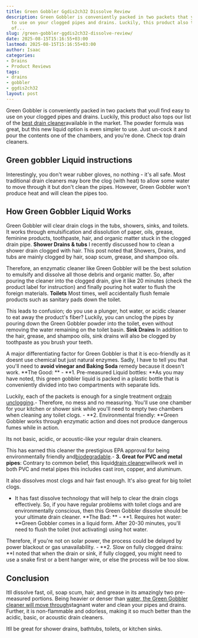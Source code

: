 ```yaml
---
title: Green Gobbler Ggdis2ch32 Dissolve Review
description: Green Gobbler is conveniently packed in two packets that youll find easy
  to use on your clogged pipes and drains. Luckily, this product also tops our list
  of...
slug: /green-gobbler-ggdis2ch32-dissolve-review/
date: 2025-08-15T15:16:55+03:00
lastmod: 2025-08-15T15:16:55+03:00
author: Isaac
categories:
- Drains
- Product Reviews
tags:
- drains
- gobbler
- ggdis2ch32
layout: post
---
```

Green Gobbler is conveniently packed in two packets that youll find easy to use on your clogged pipes and drains. Luckily, this product also tops our list of the [best drain cleaner](https://pestpolicy.com/best-drain-cleaner//)available in the market. The powder formula was great, but this new liquid option is even simpler to use. Just un-cock it and pour the contents one of the chambers, and you're done. Check top drain cleaners.

##  Green gobbler Liquid instructions

Interestingly, you don't wear rubber gloves, no nothing - it's all safe. Most traditional drain cleaners may bore the clog (with heat) to allow some water to move through it but don't clean the pipes. However, Green Gobbler won't produce heat and will clean the pipes too.

##  How Green Gobbler Liquid Works

Green Gobbler will clear drain clogs in the tubs, showers, sinks, and toilets. It works through emulsification and dissolution of paper, oils, grease, feminine products, toothpaste, hair, and organic matter stuck in the clogged drain pipe. **Shower Drains & tubs** I recently discussed how to clean a shower drain clogged with hair. This post noted that Showers, Drains, and tubs are mainly clogged by hair, soap scum, grease, and shampoo oils.

Therefore, an enzymatic cleaner like Green Gobbler will be the best solution to emulsify and dissolve all those debris and organic matter. So, after pouring the cleaner into the clogged drain, give it like 20 minutes (check the product label for instruction) and finally pouring hot water to flush the foreign materials. **Toilets** Most times, well accidentally flush female products such as sanitary pads down the toilet.

This leads to confusion; do you use a plunger, hot water, or acidic cleaner to eat away the product's fiber? Luckily, you can unclog the pipes by pouring down the Green Gobbler powder into the toilet, even without removing the water remaining on the toilet basin. **Sink Drains** In addition to the hair, grease, and shampoo oils, sink drains will also be clogged by toothpaste as you brush your teeth.

A major differentiating factor for Green Gobbler is that it is eco-friendly as it doesnt use chemical but just natural enzymes. Sadly, I have to tell you that you'll need to **avoid vinegar and Baking Soda** remedy because it doesn't work. **The Good: ** - **1. Pre-measured Liquid bottles: **As you may have noted, this green gobbler liquid is packed in a plastic bottle that is conveniently divided into two compartments with separate lids.

Luckily, each of the packets is enough for a single treatment or[drain unclogging](https://pestpolicy.com/how-drain-cleaners-work/).- Therefore, no mess and no measuring. You'll use one chamber for your kitchen or shower sink while you'll need to empty two chambers when cleaning any toilet clogs. - **2. Environmental friendly: **Green Gobbler works through enzymatic action and does not produce dangerous fumes while in action.

Its not basic, acidic, or acoustic-like your regular drain cleaners.

This has earned this cleaner the prestigious EPA approval for being environmentally friendly and[biodegradable](https://en.wikipedia.org/wiki/Biodegradation).- **3. Great for PVC and metal pipes**: Contrary to common belief, this liquid[drain cleaner](https://pestpolicy.com/xionlab-safer-drain-opener-review/)willwork well in both PVC and metal pipes this includes cast iron, copper, and aluminum.

It also dissolves most clogs and hair fast enough. It's also great for big toilet clogs.

- It has fast dissolve technology that will help to clear the drain clogs effectively. So, if you have regular problems with toilet clogs and are environmentally conscious, then this Green Gobbler dissolve should be your ultimate drain cleaner. **The Bad: ** - **1. Requires hot water: **Green Gobbler comes in a liquid form. After 20-30 minutes, you'll need to flush the toilet (not activating) using hot water.

Therefore, if you're not on solar power, the process could be delayed by power blackout or gas unavailability. - **2. Slow on fully clogged drains: **I noted that when the drain or sink, if fully clogged, you might need to use a snake first or a bent hanger wire, or else the process will be too slow.

##  Conclusion

Itll dissolve fast, oil, soap scum, hair, and grease in its amazingly two pre-measured portions. Being heavier or denser than [water, the Green Gobbler cleaner will move through](https://pestpolicy.com/how-to-unclog-a-bathtub-drain-with-standing-water/)stagnant water and clean your pipes and drains. Further, it is non-flammable and odorless, making it so much better than the acidic, basic, or acoustic drain cleaners.

Itll be great for shower drains, bathtubs, toilets, or kitchen sinks.
